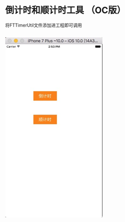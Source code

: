 倒计时和顺计时工具 （OC版）
===
将FTTimerUtil文件添加进工程即可调用
##
![](https://github.com/bubugao/FTTimingDemo/raw/master/StudyDemo/Timing.png)



